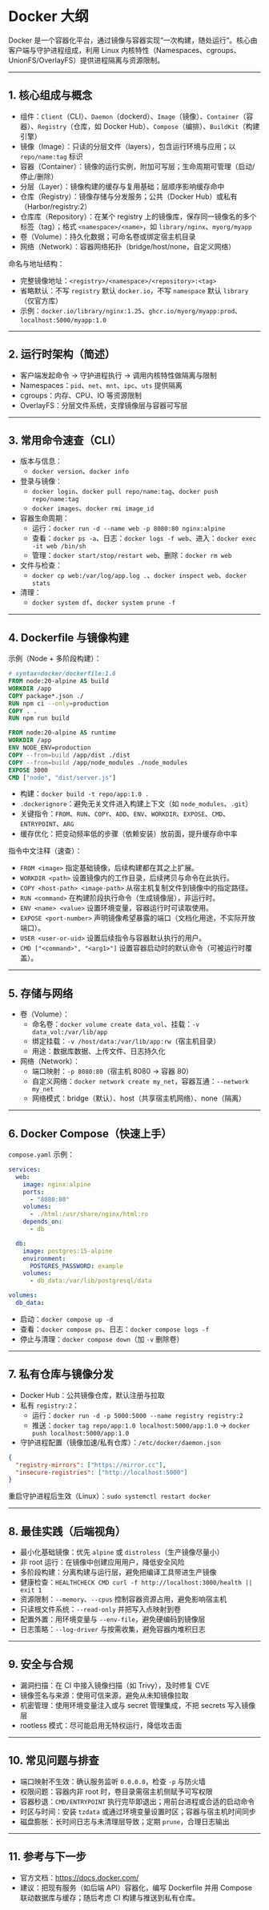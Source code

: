 # Docker 大纲

Docker 是一个容器化平台，通过镜像与容器实现“一次构建，随处运行”。核心由客户端与守护进程组成，利用 Linux 内核特性（Namespaces、cgroups、UnionFS/OverlayFS）提供进程隔离与资源限制。

---

## 1. 核心组成与概念
- 组件：`Client`（CLI）、`Daemon`（dockerd）、`Image`（镜像）、`Container`（容器）、`Registry`（仓库，如 Docker Hub）、`Compose`（编排）、`BuildKit`（构建引擎）
- 镜像（Image）：只读的分层文件（layers），包含运行环境与应用；以 `repo/name:tag` 标识
- 容器（Container）：镜像的运行实例，附加可写层；生命周期可管理（启动/停止/删除）
- 分层（Layer）：镜像构建的缓存与复用基础；层顺序影响缓存命中
- 仓库（Registry）：镜像存储与分发服务；公共（Docker Hub）或私有（Harbor/registry:2）
- 仓库库（Repository）：在某个 registry 上的镜像库，保存同一镜像名的多个标签（tag）；格式 `<namespace>/<name>`，如 `library/nginx`、`myorg/myapp`
- 卷（Volume）：持久化数据；可命名卷或绑定宿主机目录
- 网络（Network）：容器网络拓扑（bridge/host/none，自定义网络）

命名与地址结构：
- 完整镜像地址：`<registry>/<namespace>/<repository>:<tag>`
- 省略默认：不写 `registry` 默认 `docker.io`，不写 `namespace` 默认 `library`（仅官方库）
- 示例：`docker.io/library/nginx:1.25`、`ghcr.io/myorg/myapp:prod`、`localhost:5000/myapp:1.0`

---

## 2. 运行时架构（简述）
- 客户端发起命令 → 守护进程执行 → 调用内核特性做隔离与限制
- Namespaces：`pid`、`net`、`mnt`、`ipc`、`uts` 提供隔离
- cgroups：内存、CPU、IO 等资源限制
- OverlayFS：分层文件系统，支撑镜像层与容器可写层

---

## 3. 常用命令速查（CLI）
- 版本与信息：
  - `docker version`、`docker info`
- 登录与镜像：
  - `docker login`、`docker pull repo/name:tag`、`docker push repo/name:tag`
  - `docker images`、`docker rmi image_id`
- 容器生命周期：
  - 运行：`docker run -d --name web -p 8080:80 nginx:alpine`
  - 查看：`docker ps -a`、日志：`docker logs -f web`、进入：`docker exec -it web /bin/sh`
  - 管理：`docker start/stop/restart web`、删除：`docker rm web`
- 文件与检查：
  - `docker cp web:/var/log/app.log .`、`docker inspect web`、`docker stats`
- 清理：
  - `docker system df`、`docker system prune -f`

---

## 4. Dockerfile 与镜像构建
示例（Node + 多阶段构建）：
```dockerfile
# syntax=docker/dockerfile:1.6
FROM node:20-alpine AS build
WORKDIR /app
COPY package*.json ./
RUN npm ci --only=production
COPY . .
RUN npm run build

FROM node:20-alpine AS runtime
WORKDIR /app
ENV NODE_ENV=production
COPY --from=build /app/dist ./dist
COPY --from=build /app/node_modules ./node_modules
EXPOSE 3000
CMD ["node", "dist/server.js"]
```
- 构建：`docker build -t repo/app:1.0 .`
- `.dockerignore`：避免无关文件进入构建上下文（如 `node_modules`、`.git`）
- 关键指令：`FROM`、`RUN`、`COPY`、`ADD`、`ENV`、`WORKDIR`、`EXPOSE`、`CMD`、`ENTRYPOINT`、`ARG`
- 缓存优化：把变动频率低的步骤（依赖安装）放前面，提升缓存命中率

指令中文注释（速查）：
- `FROM <image>` 指定基础镜像，后续构建都在其之上扩展。
- `WORKDIR <path>` 设置镜像内的工作目录，后续拷贝与命令在此执行。
- `COPY <host-path> <image-path>` 从宿主机复制文件到镜像中的指定路径。
- `RUN <command>` 在构建阶段执行命令（生成镜像层），非运行时。
- `ENV <name> <value>` 设置环境变量，容器运行时可读取使用。
- `EXPOSE <port-number>` 声明镜像希望暴露的端口（文档化用途，不实际开放端口）。
- `USER <user-or-uid>` 设置后续指令与容器默认执行的用户。
- `CMD ["<command>", "<arg1>"]` 设置容器启动时的默认命令（可被运行时覆盖）。

---

## 5. 存储与网络
- 卷（Volume）：
  - 命名卷：`docker volume create data_vol`、挂载：`-v data_vol:/var/lib/app`
  - 绑定挂载：`-v /host/data:/var/lib/app:rw`（宿主机目录）
  - 用途：数据库数据、上传文件、日志持久化
- 网络（Network）：
  - 端口映射：`-p 8080:80`（宿主机 8080 → 容器 80）
  - 自定义网络：`docker network create my_net`，容器互通：`--network my_net`
  - 网络模式：bridge（默认）、host（共享宿主机网络）、none（隔离）

---

## 6. Docker Compose（快速上手）
`compose.yaml` 示例：
```yaml
services:
  web:
    image: nginx:alpine
    ports:
      - "8080:80"
    volumes:
      - ./html:/usr/share/nginx/html:ro
    depends_on:
      - db

  db:
    image: postgres:15-alpine
    environment:
      POSTGRES_PASSWORD: example
    volumes:
      - db_data:/var/lib/postgresql/data

volumes:
  db_data:
```
- 启动：`docker compose up -d`
- 查看：`docker compose ps`、日志：`docker compose logs -f`
- 停止与清理：`docker compose down`（加 `-v` 删除卷）

---

## 7. 私有仓库与镜像分发
- Docker Hub：公共镜像仓库，默认注册与拉取
- 私有 `registry:2`：
  - 运行：`docker run -d -p 5000:5000 --name registry registry:2`
  - 推送：`docker tag repo/app:1.0 localhost:5000/app:1.0` → `docker push localhost:5000/app:1.0`
- 守护进程配置（镜像加速/私有仓库）：`/etc/docker/daemon.json`
```json
{
  "registry-mirrors": ["https://mirror.cc"],
  "insecure-registries": ["http://localhost:5000"]
}
```
重启守护进程后生效（Linux）：`sudo systemctl restart docker`

---

## 8. 最佳实践（后端视角）
- 最小化基础镜像：优先 `alpine` 或 `distroless`（生产镜像尽量小）
- 非 root 运行：在镜像中创建应用用户，降低安全风险
- 多阶段构建：分离构建与运行层，避免把编译工具带进生产镜像
- 健康检查：`HEALTHCHECK CMD curl -f http://localhost:3000/health || exit 1`
- 资源限制：`--memory`、`--cpus` 控制容器资源占用，避免影响宿主机
- 只读根文件系统：`--read-only` 并把写入点映射到卷
- 配置外置：用环境变量与 `--env-file`，避免硬编码到镜像层
- 日志策略：`--log-driver` 与按需收集，避免容器内堆积日志

---

## 9. 安全与合规
- 漏洞扫描：在 CI 中接入镜像扫描（如 Trivy），及时修复 CVE
- 镜像签名与来源：使用可信来源，避免从未知镜像拉取
- 机密管理：使用环境变量注入或与 secret 管理集成，不把 secrets 写入镜像层
- rootless 模式：尽可能启用无特权运行，降低攻击面

---

## 10. 常见问题与排查
- 端口映射不生效：确认服务监听 `0.0.0.0`，检查 `-p` 与防火墙
- 权限问题：容器内非 root 时，卷目录需宿主机侧赋予可写权限
- 容器秒退：`CMD/ENTRYPOINT` 执行完毕即退出；用前台进程或合适的启动命令
- 时区与时间：安装 `tzdata` 或通过环境变量设置时区；容器与宿主机时间同步
- 磁盘膨胀：长时间日志与未清理层导致；定期 `prune`，合理日志输出

---

## 11. 参考与下一步
- 官方文档：https://docs.docker.com/
- 建议：把现有服务（如后端 API）容器化，编写 Dockerfile 并用 Compose 联动数据库与缓存；随后考虑 CI 构建与推送到私有仓库。